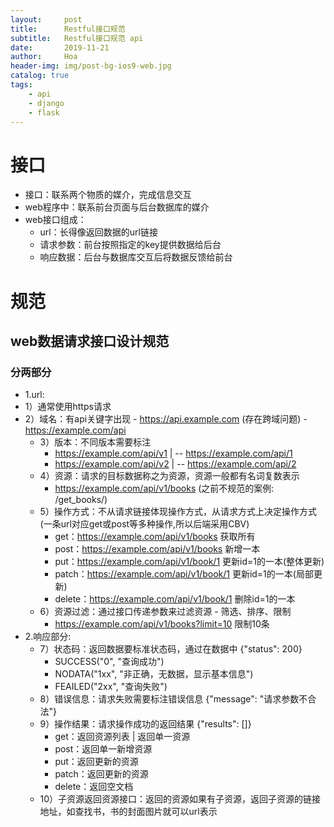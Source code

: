 ```yaml
---
layout:     post
title:      Restful接口规范
subtitle:   Restful接口规范 api 
date:       2019-11-21
author:     Hoa
header-img: img/post-bg-ios9-web.jpg
catalog: true
tags:
    - api
    - django
    - flask
---
```

# 接口
- 接口：联系两个物质的媒介，完成信息交互
- web程序中：联系前台页面与后台数据库的媒介
- web接口组成：
    - url：长得像返回数据的url链接
    - 请求参数：前台按照指定的key提供数据给后台
    - 响应数据：后台与数据库交互后将数据反馈给前台
    
# 规范
## web数据请求接口设计规范
### 分两部分
- 1.url:
 - 1）通常使用https请求
 - 2）域名：有api关键字出现
    	- https://api.example.com  (存在跨域问题)
    	- https://example.com/api
  	- 3）版本：不同版本需要标注
    	- https://example.com/api/v1 | -- https://example.com/api/1
    	- https://example.com/api/v2 | -- https://example.com/api/2
  	- 4）资源：请求的目标数据称之为资源，资源一般都有名词复数表示
    	- https://example.com/api/v1/books  (之前不规范的案例: /get_books/)
  	- 5）操作方式：不从请求链接体现操作方式，从请求方式上决定操作方式(一条url对应get或post等多种操作,所以后端采用CBV)
    	- get：https://example.com/api/v1/books  获取所有
    	- post：https://example.com/api/v1/books  新增一本
    	- put：https://example.com/api/v1/book/1  更新id=1的一本(整体更新)
    	- patch：https://example.com/api/v1/book/1  更新id=1的一本(局部更新)
    	- delete：https://example.com/api/v1/book/1  删除id=1的一本
	- 6）资源过滤：通过接口传递参数来过滤资源 - 筛选、排序、限制
    	- https://example.com/api/v1/books?limit=10  限制10条
- 2.响应部分:
	- 7）状态码：返回数据要标准状态码，通过在数据中 {"status": 200}
    	- SUCCESS("0", "查询成功")
    	- NODATA("1xx", "非正确，无数据，显示基本信息")
    	- FEAILED("2xx", "查询失败")
	- 8）错误信息：请求失败需要标注错误信息  {"message": "请求参数不合法"}
	- 9）操作结果：请求操作成功的返回结果 {"results": []}
    	- get：返回资源列表 | 返回单一资源
    	- post：返回单一新增资源
    	- put：返回更新的资源
    	- patch：返回更新的资源
    	- delete：返回空文档
	- 10）子资源返回资源接口：返回的资源如果有子资源，返回子资源的链接地址，如查找书，书的封面图片就可以url表示

